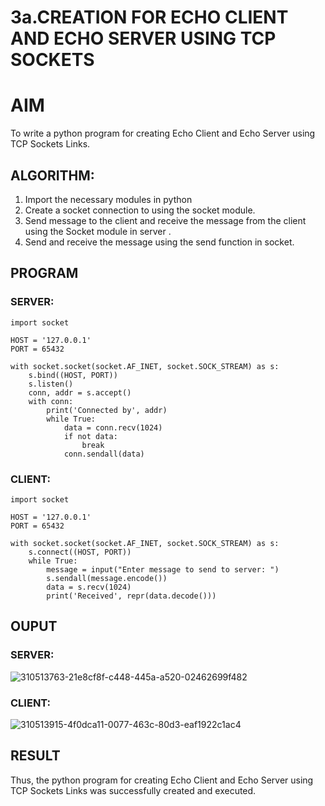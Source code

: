 # 3a.CREATION FOR ECHO CLIENT AND ECHO SERVER USING TCP SOCKETS
# AIM
To write a python program for creating Echo Client and Echo Server using TCP
Sockets Links.
## ALGORITHM:
1. Import the necessary modules in python
2. Create a socket connection to using the socket module.
3. Send message to the client and receive the message from the client using the Socket module in
 server .
4. Send and receive the message using the send function in socket.
## PROGRAM

### SERVER:
```
import socket

HOST = '127.0.0.1'  
PORT = 65432       

with socket.socket(socket.AF_INET, socket.SOCK_STREAM) as s:
    s.bind((HOST, PORT))
    s.listen()
    conn, addr = s.accept()
    with conn:
        print('Connected by', addr)
        while True:
            data = conn.recv(1024)
            if not data:
                break
            conn.sendall(data)
```
### CLIENT:
```
import socket

HOST = '127.0.0.1'  
PORT = 65432        

with socket.socket(socket.AF_INET, socket.SOCK_STREAM) as s:
    s.connect((HOST, PORT))
    while True:
        message = input("Enter message to send to server: ")
        s.sendall(message.encode())
        data = s.recv(1024)
        print('Received', repr(data.decode()))
```


## OUPUT

### SERVER:

![310513763-21e8cf8f-c448-445a-a520-02462699f482](https://github.com/Gokul1410/3a.Sockets_Creation_for_Echo_Client_and_Echo_Server/assets/153058321/d4e53291-1a9b-4476-8707-e42890f224a6)

### CLIENT:

![310513915-4f0dca11-0077-463c-80d3-eaf1922c1ac4](https://github.com/Gokul1410/3a.Sockets_Creation_for_Echo_Client_and_Echo_Server/assets/153058321/04c1f433-b7af-48ac-89dd-b69dad234b91)


## RESULT
Thus, the python program for creating Echo Client and Echo Server using TCP Sockets Links 
was successfully created and executed.
